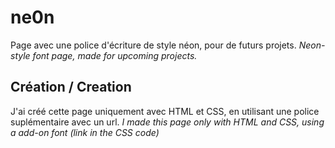 # ne0n
Page avec une police d'écriture de style néon, pour de futurs projets.
*Neon-style font page, made for upcoming projects.*

## Création / Creation
J'ai créé cette page uniquement avec HTML et CSS, en utilisant une police suplémentaire avec un url.
*I made this page only with HTML and CSS, using a add-on font (link in the CSS code)* 


